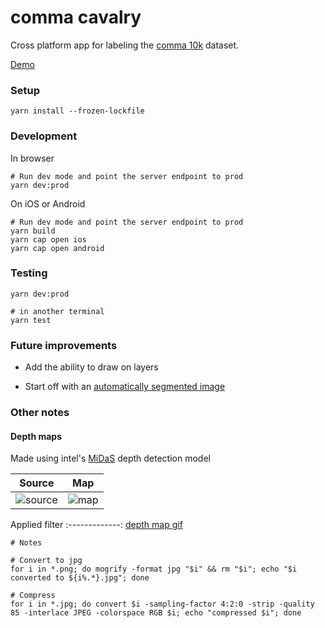 # comma cavalry

Cross platform app for labeling the [comma 10k](https://github.com/commaai/comma10k) dataset.

[Demo](https://comma-cavalry.netlify.app/)


### Setup

```
yarn install --frozen-lockfile
```

### Development

In browser 

```
# Run dev mode and point the server endpoint to prod
yarn dev:prod 
```

On iOS or Android

```
# Run dev mode and point the server endpoint to prod
yarn build
yarn cap open ios 
yarn cap open android
```

### Testing

```
yarn dev:prod

# in another terminal
yarn test
```

### Future improvements

* Add the ability to draw on layers

* Start off with an [automatically segmented image](https://colab.research.google.com/github/lexfridman/mit-deep-learning/blob/master/tutorial_driving_scene_segmentation/tutorial_driving_scene_segmentation.ipynb)


### Other notes

#### Depth maps

Made using intel's [MiDaS](https://github.com/intel-isl/MiDaS) depth detection model

Source | Map
:-------------:|:------------:
![source](https://raw.githubusercontent.com/commaai/comma10k/master/imgs/3917_b5e785c1fc446ed0_2018-06-18--08-35-24_12_1005.png)  |  ![map](https://ik.imagekit.io/ollopa/depth_maps/3917_b5e785c1fc446ed0_2018-06-18--08-35-24_12_1005_bfINQ13hY.jpg) |  

Applied filter
:-------------:
[depth map gif](https://media.giphy.com/media/kcgJmFq0uqvLrigFD0/giphy.gif)


```
# Notes

# Convert to jpg
for i in *.png; do mogrify -format jpg "$i" && rm "$i"; echo "$i converted to ${i%.*}.jpg"; done

# Compress
for i in *.jpg; do convert $i -sampling-factor 4:2:0 -strip -quality 85 -interlace JPEG -colorspace RGB $i; echo "compressed $i"; done
```
